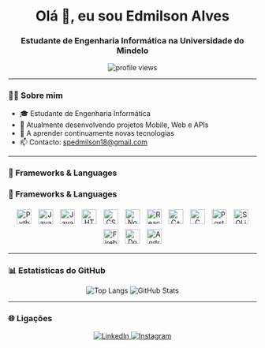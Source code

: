 <h1 align="center">Olá 👋, eu sou Edmilson Alves</h1>
<h3 align="center">Estudante de Engenharia Informática na Universidade do Mindelo</h3>

<p align="center">
  <img src="https://komarev.com/ghpvc/?username=Edmilson-999&label=Profile%20views&color=0e75b6&style=flat" alt="profile views" />
</p>

---

### 🧑‍💻 Sobre mim

- 🎓 Estudante de Engenharia Informática
- 🔭 Atualmente desenvolvendo projetos Mobile, Web e APIs
- 🌱 A aprender continuamente novas tecnologias
- 📫 Contacto: spedmilson18@gmail.com

---

### 🚀 Frameworks & Languages

### 🚀 Frameworks & Languages

<p align="center">
  <img src="https://cdn.jsdelivr.net/gh/devicons/devicon/icons/python/python-original.svg" width="30" height="30" alt="Python" style="margin: 5px;" />
  <img src="https://cdn.jsdelivr.net/gh/devicons/devicon/icons/java/java-original.svg" width="30" height="30" alt="Java" style="margin: 5px;" />
  <img src="https://cdn.jsdelivr.net/gh/devicons/devicon/icons/javascript/javascript-original.svg" width="30" height="30" alt="JavaScript" style="margin: 5px;" />
  <img src="https://cdn.jsdelivr.net/gh/devicons/devicon/icons/html5/html5-original.svg" width="30" height="30" alt="HTML5" style="margin: 5px;" />
  <img src="https://cdn.jsdelivr.net/gh/devicons/devicon/icons/css3/css3-original.svg" width="30" height="30" alt="CSS3" style="margin: 5px;" />
  <img src="https://cdn.jsdelivr.net/gh/devicons/devicon/icons/nodejs/nodejs-original.svg" width="30" height="30" alt="Node.js" style="margin: 5px;" />
  <img src="https://cdn.jsdelivr.net/gh/devicons/devicon/icons/react/react-original.svg" width="30" height="30" alt="React" style="margin: 5px;" />
  <img src="https://cdn.jsdelivr.net/gh/devicons/devicon/icons/cplusplus/cplusplus-original.svg" width="30" height="30" alt="C++" style="margin: 5px;" />
  <img src="https://cdn.jsdelivr.net/gh/devicons/devicon/icons/c/c-original.svg" width="30" height="30" alt="C" style="margin: 5px;" />
  <img src="https://cdn.jsdelivr.net/gh/devicons/devicon/icons/postgresql/postgresql-original.svg" width="30" height="30" alt="PostgreSQL" style="margin: 5px;" />
  <img src="https://cdn.jsdelivr.net/gh/devicons/devicon/icons/sqlite/sqlite-original.svg" width="30" height="30" alt="SQLite" style="margin: 5px;" />
  <img src="https://cdn.jsdelivr.net/gh/devicons/devicon/icons/firebase/firebase-plain.svg" width="30" height="30" alt="Firebase" style="margin: 5px;" />
  <img src="https://cdn.jsdelivr.net/gh/devicons/devicon/icons/docker/docker-original.svg" width="30" height="30" alt="Docker" style="margin: 5px;" />
  <img src="https://cdn.jsdelivr.net/gh/devicons/devicon/icons/androidstudio/androidstudio-original.svg" width="30" height="30" alt="Android Studio" style="margin: 5px;" />
</p>

---

### 📊 Estatísticas do GitHub

<p align="center">
  <img src="https://github-readme-stats.vercel.app/api/top-langs/?username=Edmilson-999&layout=compact&theme=dracula" alt="Top Langs" />
  <img src="https://github-readme-stats.vercel.app/api?username=Edmilson-999&show_icons=true&theme=dracula" alt="GitHub Stats" />
</p>

---

### 🌐 Ligações

<p align="center">
  <a href="https://www.linkedin.com/in/edmilson-spencer-708b30273/" target="_blank">
    <img src="https://img.shields.io/badge/LinkedIn-0A66C2?style=for-the-badge&logo=linkedin&logoColor=white" alt="LinkedIn" />
  </a>
  <a href="https://www.instagram.com/_e.alves99/" target="_blank">
    <img src="https://img.shields.io/badge/Instagram-E4405F?style=for-the-badge&logo=instagram&logoColor=white" alt="Instagram" />
  </a>
</p>
